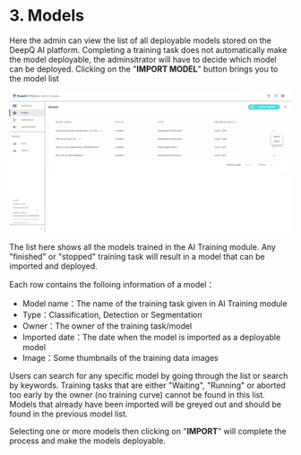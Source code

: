# 3. Models

Here the admin can view the list of all deployable models stored on the DeepQ AI platform. Completing a training task does not automatically make the model deployable, the adminsitrator will have to decide which model can be deployed. Clicking on the "**IMPORT MODEL**" button brings you to the model list

![Deployable model list of DeepQ AI platform](../.gitbook/assets/Deeploy-adm-3-0-1.png)



The list here shows all the models trained in the AI Training module. Any "finished" or "stopped" training task will result in a model that can be imported and deployed.

Each row contains the folloing information of a model：

* Model name：The name of the training task given in AI Training module
* Type：Classification, Detection or Segmentation
* Owner：The owner of the training task/model
* Imported date：The date when the model is imported as a deployable model
* Image：Some thumbnails of the training data images

Users can search for any specific model by going through the list or search by keywords. Training tasks that are either "Waiting", "Running" or aborted too early by the owner (no training curve) cannot be found in this list. Models that already have been imported will be greyed out and should be found in the previous model list.

Selecting one or more models then clicking on "**IMPORT**" will complete the process and make the models deployable.
